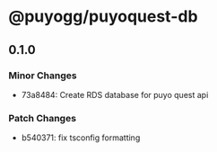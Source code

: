# @puyogg/puyoquest-db

## 0.1.0

### Minor Changes

- 73a8484: Create RDS database for puyo quest api

### Patch Changes

- b540371: fix tsconfig formatting
